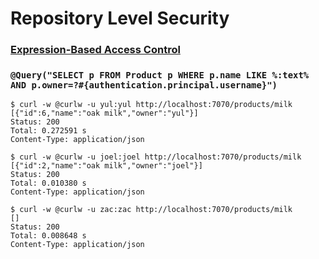 # Repository Level Security

### [Expression-Based Access Control](https://docs.spring.io/spring-security/reference/5.8/servlet/authorization/expression-based.html)


### ` @Query("SELECT p FROM Product p WHERE p.name LIKE %:text% AND p.owner=?#{authentication.principal.username}") `
```
$ curl -w @curlw -u yul:yul http://localhost:7070/products/milk                                                
[{"id":6,"name":"oak milk","owner":"yul"}]
Status: 200
Total: 0.272591 s
Content-Type: application/json

$ curl -w @curlw -u joel:joel http://localhost:7070/products/milk
[{"id":2,"name":"oak milk","owner":"joel"}]
Status: 200
Total: 0.010380 s
Content-Type: application/json

$ curl -w @curlw -u zac:zac http://localhost:7070/products/milk
[]
Status: 200
Total: 0.008648 s
Content-Type: application/json
```